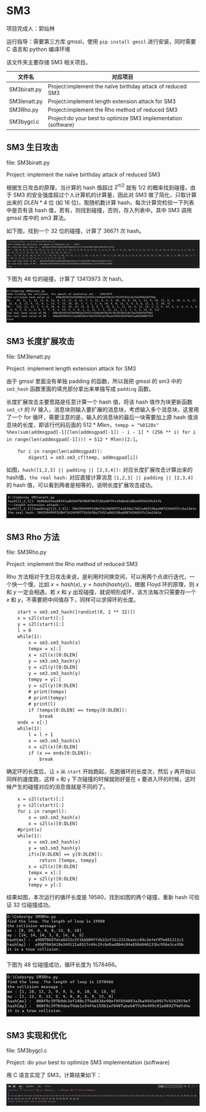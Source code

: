 # SM3

项目完成人：郭灿林

运行指导：需要第三方库 gmssl，使用 `pip install gmssl` 进行安装，同时需要 C 语言和 python 编译环境

该文件夹主要存储 SM3 相关项目。

| 文件名 | 对应项目 |
| --- | --- |
| SM3biratt.py | Project:implement the naïve birthday attack of reduced SM3 |
| SM3lenatt.py | Project:implement length extension attack for SM3 |
| SM3Rho.py | Project:implement the Rho method of reduced SM3 |
| SM3bygcl.c | Project:do your best to optimize SM3 implementation (software) |

## SM3 生日攻击

file: SM3biratt.py

Project: implement the naïve birthday attack of reduced SM3

根据生日攻击的原理，当计算的 hash 值超过 $2^{n/2}$ 就有 $1/2$ 的概率找到碰撞，由于 SM3 的安全强度超过个人计算机的计算量，因此对 SM3 做了简化，只取计算出来的 $DLEN*4$ 位 (如 16 位)，取随机数计算 hash，每次计算完检验一下列表中是否有该 hash 值，若有，则找到碰撞，否则，存入列表中。其中 SM3 调用 gmssl 库中的 sm3 算法。

如下图，找到一个 32 位的碰撞，计算了 36671 次 hash。

![pic](/SM3bygcl/ScreenShot/birthday.png)

下图为 48 位的碰撞，计算了 13413973 次 hash。

![pic](/SM3bygcl/ScreenShot/birthday48.png)

## SM3 长度扩展攻击

file: SM3lenatt.py

Project: implement length extension attack for SM3

由于 gmssl 里面没有单独 padding 的函数，所以我把 gmssl 的 sm3 中的 `sm3_hash` 函数里面的填充部分拿出来单独写成 `padding` 函数。

长度扩展攻击主要思路是任意计算一个 hash 值，将该 hash 值作为块更新函数 `sm3_cf` 的 IV 输入，消息块则输入要扩展的消息块，考虑输入多个消息块，这里用了一个 for 循环，需要注意的是，输入的消息块的最后一块需要加上原 hash 值消息块的长度，即该行代码后面的 $512*Mlen$，`tempp = "%0128s" %hex(sum(addmsgpad[-1][len(addmsgpad[-1]) - i - 1] * (256 ** i) for i in range(len(addmsgpad[-1]))) + 512 * Mlen)[2:]`。

```
    for i in range(len(addmsgpad)):
        digest1 = sm3.sm3_cf(temp, addmsgpad[i])
```

如图，`hash([1,2,3] || padding || [2,3,4]):` 对应长度扩展攻击计算出来的hash值，`the real hash:` 对应直接计算消息 `[1,2,3] || padding || [2,3,4]` 的 hash 值，可以看到两者是相等的，说明长度扩展攻击成功。

![pic](/SM3bygcl/ScreenShot/LengthExtension.png)

## SM3 Rho 方法

file: SM3Rho.py

Project: implement the Rho method of reduced SM3

Rho 方法相对于生日攻击来说，是利用时间换空间，可以用两个点进行迭代，一个快一个慢，比如 $x=hash(x),\ y=hash(hash(y))$，根据 Floyd 环的原理，则 $x$ 和 $y$ 一定会相遇，若 $x$ 和 $y$ 出现碰撞，就说明形成环，该方法每次只需要存一个 $x$ 和 $y$，不需要把中间值存下，同样可以求得环的长度。

```
    start = sm3.sm3_hash([randint(0, 2 ** 32)])
    x = s2l(start)[:]
    y = s2l(start)[:]
    l = 0
    while(1):
        x = sm3.sm3_hash(x)
        tempx = x[:]
        x = s2l(x)[0:DLEN]
        y = sm3.sm3_hash(y)
        y = s2l(y)[0:DLEN]
        y = sm3.sm3_hash(y)
        tempy = y[:]
        y = s2l(y)[0:DLEN]
        # print(tempx)
        # print(tempy)
        # print(l)
        if (tempx[0:DLEN] == tempy[0:DLEN]):
            break
    endx = x[:]
    while(1):
        l = l + 1
        x = sm3.sm3_hash(x)
        x = s2l(x)[0:DLEN]
        if (x == endx[0:DLEN]):
            break
```

确定环的长度后，让 `x` 从 `start` 开始跑起，先跑循环的长度次，然后 `y` 再开始以同样的速度跑，这样 `x` 和 `y` 下次碰撞的时候就刚好是在 `x` 要进入环的时候，这时候产生的碰撞对应的消息值就是不同的了。

```
    x = s2l(start)[:]
    y = s2l(start)[:]
    for i in range(l):
        x = sm3.sm3_hash(x)
        x = s2l(x)[0:DLEN]
    #print(x)
    while(1):
        x = sm3.sm3_hash(x)
        y = sm3.sm3_hash(y)
        if(x[0:DLEN] == y[0:DLEN]):
            return [tempx, tempy]
        x = s2l(x)[0:DLEN]
        tempx = x[:]
        y = s2l(y)[0:DLEN]
        tempy = y[:]
```

结果如图，本次运行的循环长度是 19580，找到如图的两个碰撞，重新 hash 可验证 32 位碰撞成功。

![pic](/SM3bygcl/ScreenShot/Rho.png)

下图为 48 位碰撞成功，循环长度为 1578466。

![pic](/SM3bygcl/ScreenShot/Rho48.png)

## SM3 实现和优化

file: SM3bygcl.c

Project: do your best to optimize SM3 implementation (software)

用 C 语言实现了 SM3，计算结果如下：

![pic](./ScreenShot/SM3_result.png)
